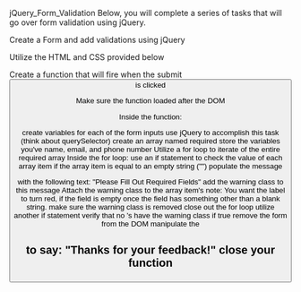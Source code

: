 jQuery_Form_Validation
Below, you will complete a series of tasks that will go over form validation using jQuery.



Create a Form and add validations using jQuery

Utilize the HTML and CSS provided below

Create a function that will fire when the submit <button> is clicked

Make sure the function loaded after the DOM

Inside the function:

create variables for each of the form inputs
use jQuery to accomplish this task
(think about querySelector)
create an array named required
store the variables you've name, email, and phone number
Utilize a for loop to iterate of the entire required array
Inside the for loop:
use an if statement to check the value of each array item
if the array item is equal to an empty string ("")
populate the message <p> with the following text:
"Please Fill Out Required Fields"
add the warning class to this message
Attach the warning class to the array item's <label>
note: You want the label to turn red, if the field is empty
once the field has something other than a blank string. make sure the warning class is removed
close out the for loop
utilize another if statement
verify that no <label>'s have the warning class
if true
remove the form from the DOM
manipulate the <h2> to say: "Thanks for your feedback!"
close your function